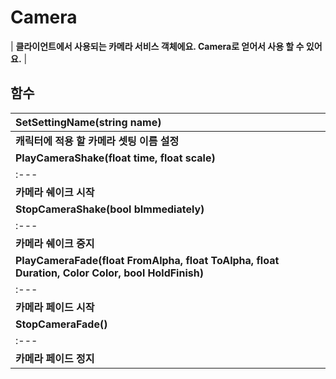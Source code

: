 # **Camera**

| **클라이언트에서 사용되는 카메라 서비스 객체에요. Camera로 얻어서 사용 할 수 있어요.** |
## **함수**

| **SetSettingName(string name)** |
| :--- |
| **캐릭터에 적용 할 카메라 셋팅 이름 설정** |
| **PlayCameraShake(float time, float scale)** |
| :--- |
| **카메라 쉐이크 시작** |
| **StopCameraShake(bool bImmediately)** |
| :--- |
| **카메라 쉐이크 중지** |
| **PlayCameraFade(float FromAlpha, float ToAlpha, float Duration, Color Color, bool HoldFinish)** |
| :--- |
| **카메라 페이드 시작** |
| **StopCameraFade()** |
| :--- |
| **카메라 페이드 정지** |

